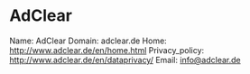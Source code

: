 
# AdClear

Name: AdClear
Domain: adclear.de
Home: http://www.adclear.de/en/home.html
Privacy_policy: http://www.adclear.de/en/dataprivacy/
Email: info@adclear.de
